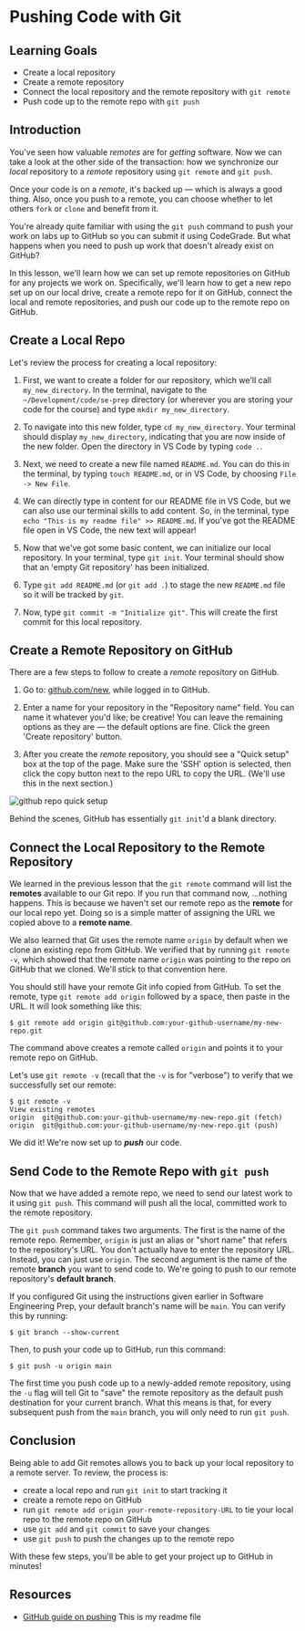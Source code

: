 # Pushing Code with Git

## Learning Goals

- Create a local repository
- Create a remote repository
- Connect the local repository and the remote repository with `git remote`
- Push code up to the remote repo with `git push`

## Introduction

You've seen how valuable _remotes_ are for _getting_ software. Now we can take a
look at the other side of the transaction: how we synchronize our _local_
repository to a _remote_ repository using `git remote` and `git push`.

Once your code is on a _remote_, it's backed up — which is always a good
thing. Also, once you push to a remote, you can choose whether to let others
`fork` or `clone` and benefit from it.

You're already quite familiar with using the `git push` command to push your
work on labs up to GitHub so you can submit it using CodeGrade. But what happens
when you need to push up work that doesn't already exist on GitHub?

In this lesson, we'll learn how we can set up remote repositories on GitHub for
any projects we work on. Specifically, we'll learn how to get a new repo set up
on our local drive, create a remote repo for it on GitHub, connect the local and
remote repositories, and push our code up to the remote repo on GitHub.

## Create a Local Repo

Let's review the process for creating a local repository:

1. First, we want to create a folder for our repository, which we'll call
   `my_new_directory`. In the terminal, navigate to the
   `~/Development/code/se-prep` directory (or wherever you are storing your code
   for the course) and type `mkdir my_new_directory`.

2. To navigate into this new folder, type `cd my_new_directory`. Your terminal
   should display `my_new_directory`, indicating that you are now inside of the
   new folder. Open the directory in VS Code by typing `code .`.

3. Next, we need to create a new file named `README.md`. You can do this in the
   terminal, by typing `touch README.md`, or in VS Code, by choosing
   `File -> New File`.

4. We can directly type in content for our README file in VS Code, but we can
   also use our terminal skills to add content. So, in the terminal, type
   `echo "This is my readme file" >> README.md`. If you've got the README file
   open in VS Code, the new text will appear!

5. Now that we've got some basic content, we can initialize our local
   repository. In your terminal, type `git init`. Your terminal should show that
   an 'empty Git repository' has been initialized.

6. Type `git add README.md` (or `git add .`) to stage the new `README.md` file
   so it will be tracked by `git`.

7. Now, type `git commit -m "Initialize git"`. This will create the first commit
   for this local repository.

## Create a Remote Repository on GitHub

There are a few steps to follow to create a _remote_ repository on GitHub.

1. Go to: [github.com/new](https://github.com/new), while logged in to GitHub.

2. Enter a name for your repository in the "Repository name" field. You can name
   it whatever you'd like; be creative! You can leave the remaining options as
   they are — the default options are fine. Click the green 'Create repository'
   button.

3. After you create the _remote_ repository, you should see a "Quick setup" box
   at the top of the page. Make sure the 'SSH' option is selected, then click
   the copy button next to the repo URL to copy the URL. (We'll use this in the
   next section.)

![github repo quick setup](https://curriculum-content.s3.amazonaws.com/phase-0/pushing-code-with-git/quick-setup.png)

Behind the scenes, GitHub has essentially `git init`'d a blank directory.

## Connect the Local Repository to the Remote Repository

We learned in the previous lesson that the `git remote` command will list the
**remotes** available to our Git repo. If you run that command now, ...nothing
happens. This is because we haven't set our remote repo as the **remote** for
our local repo yet. Doing so is a simple matter of assigning the URL we copied
above to a **remote name**.

We also learned that Git uses the remote name `origin` by default when we clone
an existing repo from GitHub. We verified that by running `git remote -v`, which
showed that the remote name `origin` was pointing to the repo on GitHub that we
cloned. We'll stick to that convention here.

You should still have your remote Git info copied from GitHub. To set the
remote, type `git remote add origin` followed by a space, then paste in the URL.
It will look something like this:

```console
$ git remote add origin git@github.com:your-github-username/my-new-repo.git
```

The command above creates a remote called `origin` and points it to your remote
repo on GitHub.

Let's use `git remote -v` (recall that the `-v` is for "verbose") to verify that
we successfully set our remote:

```console
$ git remote -v
View existing remotes
origin  git@github.com:your-github-username/my-new-repo.git (fetch)
origin  git@github.com:your-github-username/my-new-repo.git (push)
```

We did it! We're now set up to **_push_** our code.

## Send Code to the Remote Repo with `git push`

Now that we have added a remote repo, we need to send our latest work to it
using `git push`. This command will push all the local, committed work to the
remote repository.

The `git push` command takes two arguments. The first is the name of the remote
repo. Remember, `origin` is just an alias or "short name" that refers to the
repository's URL. You don't actually have to enter the repository URL. Instead,
you can just use `origin`. The second argument is the name of the remote
**branch** you want to send code to. We're going to push to our remote
repository's **default branch**.

If you configured Git using the instructions given earlier in Software
Engineering Prep, your default branch's name will be `main`. You can verify this
by running:

```console
$ git branch --show-current
```

Then, to push your code up to GitHub, run this command:

```console
$ git push -u origin main
```

The first time you push code up to a newly-added remote repository, using the
`-u` flag will tell Git to "save" the remote repository as the default push
destination for your current branch. What this means is that, for every
subsequent push from the `main` branch, you will only need to run `git push`.

## Conclusion

Being able to add Git remotes allows you to back up your local repository to a
remote server. To review, the process is:

- create a local repo and run `git init` to start tracking it
- create a remote repo on GitHub
- run `git remote add origin your-remote-repository-URL` to tie your local repo
  to the remote repo on GitHub
- use `git add` and `git commit` to save your changes
- use `git push` to push the changes up to the remote repo

With these few steps, you'll be able to get your project up to GitHub in
minutes!

## Resources

- [GitHub guide on pushing](https://help.github.com/articles/pushing-to-a-remote/)
This is my readme file
